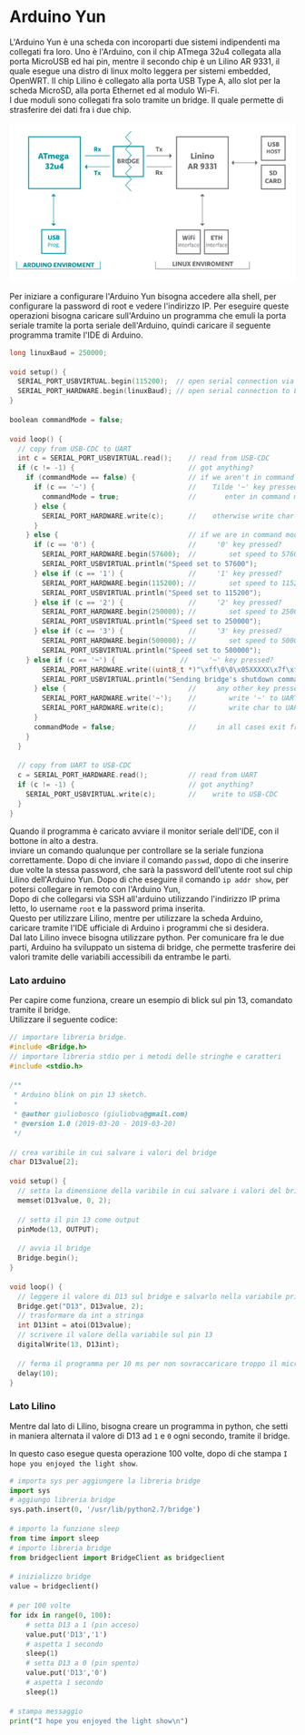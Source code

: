 # Arduino Yun

L'Arduino Yun è una scheda con incoroparti due sistemi indipendenti ma collegati fra loro. Uno è
l'Arduino, con il chip ATmega 32u4 collegata alla porta MicroUSB ed hai pin, mentre il secondo chip
è un Lilino AR 9331, il quale esegue una distro di linux molto leggera per sistemi embedded, OpenWRT.
Il chip Lilino è collegato alla porta USB Type A, allo slot per la scheda MicroSD, alla porta
Ethernet ed al modulo Wi-Fi.  
I due moduli sono collegati fra solo tramite un bridge. Il quale permette di strasferire dei dati
fra i due chip.

![Arduino Yun Logincal Schema](img/arduino/BridgeBlockDiag.png)

Per iniziare a configurare l'Arduino Yun bisogna accedere alla shell, per configurare la password di
root e vedere l'indirizzo IP. Per eseguire queste operazioni bisogna caricare sull'Arduino un
programma che emuli la porta seriale tramite la porta seriale dell'Arduino, quindi caricare il
seguente programma tramite l'IDE di Arduino.

```c
long linuxBaud = 250000;

void setup() {
  SERIAL_PORT_USBVIRTUAL.begin(115200);  // open serial connection via USB-Serial
  SERIAL_PORT_HARDWARE.begin(linuxBaud); // open serial connection to Linux
}

boolean commandMode = false;

void loop() {
  // copy from USB-CDC to UART
  int c = SERIAL_PORT_USBVIRTUAL.read();    // read from USB-CDC
  if (c != -1) {                            // got anything?
    if (commandMode == false) {             // if we aren't in command mode...
      if (c == '~') {                       //    Tilde '~' key pressed?
        commandMode = true;                 //       enter in command mode
      } else {
        SERIAL_PORT_HARDWARE.write(c);      //    otherwise write char to UART
      }
    } else {                                // if we are in command mode...
      if (c == '0') {                       //     '0' key pressed?
        SERIAL_PORT_HARDWARE.begin(57600);  //        set speed to 57600
        SERIAL_PORT_USBVIRTUAL.println("Speed set to 57600");
      } else if (c == '1') {                //     '1' key pressed?
        SERIAL_PORT_HARDWARE.begin(115200); //        set speed to 115200
        SERIAL_PORT_USBVIRTUAL.println("Speed set to 115200");
      } else if (c == '2') {                //     '2' key pressed?
        SERIAL_PORT_HARDWARE.begin(250000); //        set speed to 250000
        SERIAL_PORT_USBVIRTUAL.println("Speed set to 250000");
      } else if (c == '3') {                //     '3' key pressed?
        SERIAL_PORT_HARDWARE.begin(500000); //        set speed to 500000
        SERIAL_PORT_USBVIRTUAL.println("Speed set to 500000");
    } else if (c == '~') {                //     '~' key pressed?
        SERIAL_PORT_HARDWARE.write((uint8_t *)"\xff\0\0\x05XXXXX\x7f\xf9", 11); // send "bridge shutdown" command
        SERIAL_PORT_USBVIRTUAL.println("Sending bridge's shutdown command");
      } else {                              //     any other key pressed?
        SERIAL_PORT_HARDWARE.write('~');    //        write '~' to UART
        SERIAL_PORT_HARDWARE.write(c);      //        write char to UART
      }
      commandMode = false;                  //     in all cases exit from command mode
    }
  }

  // copy from UART to USB-CDC
  c = SERIAL_PORT_HARDWARE.read();          // read from UART
  if (c != -1) {                            // got anything?
    SERIAL_PORT_USBVIRTUAL.write(c);        //    write to USB-CDC
  }
}
```

Quando il programma è caricato avviare il monitor seriale dell'IDE, con il bottone in alto a destra.  
inviare un comando qualunque per controllare se la seriale funziona correttamente. Dopo di che
inviare il comando `passwd`, dopo di che inserire due volte la stessa password, che sarà la password
dell'utente root sul chip Lilino dell'Arduino Yun. Dopo di che eseguire il comando `ip addr show`,
per potersi collegare in remoto con l'Arduino Yun,  
Dopo di che collegarsi via SSH all'arduino utilizzando l'indirizzo IP prima letto, lo username `root`
e la password prima inserita.  
Questo per utilizzare Lilino, mentre per utilizzare la scheda Arduino, caricare tramite l'IDE
ufficiale di Arduino i programmi che si desidera.  
Dal lato Lilino invece bisogna utilizzare python. Per comunicare fra le due parti, Arduino ha
sviluppato un sistema di bridge, che permette trasferire dei valori tramite delle variabili
accessibili da entrambe le parti.

### Lato arduino

Per capire come funziona, creare un esempio di blick sul pin 13, comandato tramite il bridge.  
Utilizzare il seguente codice:

```c
// importare libreria bridge.
#include <Bridge.h>
// importare libreria stdio per i metodi delle stringhe e caratteri
#include <stdio.h>

/**
 * Arduino blink on pin 13 sketch.
 *
 * @author giuliobosco (giuliobva@gmail.com)
 * @version 1.0 (2019-03-20 - 2019-03-20)
 */

// crea varibile in cui salvare i valori del bridge
char D13value[2];

void setup() {
  // setta la dimensione della varibile in cui salvare i valori del bridge
  memset(D13value, 0, 2);

  // setta il pin 13 come output
  pinMode(13, OUTPUT);

  // avvia il bridge
  Bridge.begin();
}

void loop() {
  // leggere il valore di D13 sul bridge e salvarlo nella variabile prima istanzianziata
  Bridge.get("D13", D13value, 2);
  // trasformare da int a stringa
  int D13int = atoi(D13value);
  // scrivere il valore della variabile sul pin 13
  digitalWrite(13, D13int);

  // ferma il programma per 10 ms per non sovraccaricare troppo il micro controllore
  delay(10);
}

```

### Lato Lilino

Mentre dal lato di Lilino, bisogna creare un programma in python, che setti in maniera alternata il
valore di D13 ad `1` e `0` ogni secondo, tramite il bridge.

In questo caso esegue questa operazione 100 volte, dopo di che stampa
`I hope you enjoyed the light show`.

```py
# importa sys per aggiungere la libreria bridge
import sys
# aggiungo libreria bridge
sys.path.insert(0, '/usr/lib/python2.7/bridge')

# importo la funzione sleep
from time import sleep
# importo libreria bridge
from bridgeclient import BridgeClient as bridgeclient

# inizializzo bridge
value = bridgeclient()

# per 100 volte
for idx in range(0, 100):
    # setta D13 a 1 (pin acceso)
    value.put('D13','1')
    # aspetta 1 secondo
    sleep(1)
    # setta D13 a 0 (pin spento)
    value.put('D13','0')
    # aspetta 1 secondo
    sleep(1)

# stampa messaggio
print("I hope you enjoyed the light show\n")
```
